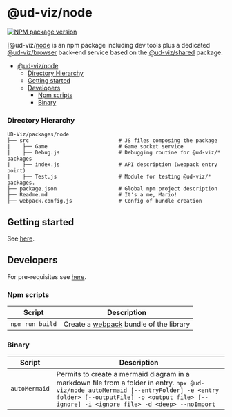# @ud-viz/node

[![NPM package version](https://badgen.net/npm/v/@ud-viz/node)](https://npmjs.com/package/@ud-viz/node)

[@ud-viz/[node](https://npmjs.com/package/@ud-viz/node) is an npm package including dev tools plus a dedicated [@ud-viz/browser](https://npmjs.com/package/@ud-viz/browser) back-end service based on the [@ud-viz/shared](https://npmjs.com/package/@ud-viz/shared) package.

- [@ud-viz/node](#ud-viznode)
  - [Directory Hierarchy](#directory-hierarchy)
  - [Getting started](#getting-started)
  - [Developers](#developers)
    - [Npm scripts](#npm-scripts)
    - [Binary](#binary)

### Directory Hierarchy

```
UD-Viz/packages/node
├── src                             # JS files composing the package
|    ├── Game                       # Game socket service
|    ├── Debug.js                   # Debugging routine for @ud-viz/* packages
|    ├── index.js                   # API description (webpack entry point)
|    ├── Test.js                    # Module for testing @ud-viz/* packages.
├── package.json                    # Global npm project description
├── Readme.md                       # It's a me, Mario!
├── webpack.config.js               # Config of bundle creation
```

## Getting started

See [here](https://github.com/VCityTeam/UD-Viz/blob/master/Readme.md#getting-started).

## Developers

For pre-requisites see [here](https://github.com/VCityTeam/UD-Viz/blob/master/docs/static/Developers.md#pre-requisites).

### Npm scripts

| Script          | Description                                                       |
| --------------- | ----------------------------------------------------------------- |
| `npm run build` | Create a [webpack](https://webpack.js.org/) bundle of the library |


### Binary

| Script        | Description                                                                                                                                                                                                                      |
| ------------- | -------------------------------------------------------------------------------------------------------------------------------------------------------------------------------------------------------------------------------- |
| `autoMermaid` | Permits to create a mermaid diagram in a markdown file from a folder in entry. `npx @ud-viz/node autoMermaid [--entryFolder] -e <entry folder> [--outputFile] -o <output file> [--ignore] -i <ignore file> -d <deep> --noImport` |